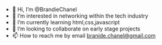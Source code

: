 - 👋 Hi, I’m @BrandieChanel
- 👀 I’m interested in networking within the tech industry
- 🌱 I’m currently learning html,css,javascript
- 💞️ I’m looking to collaborate on early stage projects
- 📫 How to reach me by email branide.chanel@gmail.com

<!---
BrandieChanel/BrandieChanel is a ✨ special ✨ repository because its `README.md` (this file) appears on your GitHub profile.
You can click the Preview link to take a look at your changes.
--->
